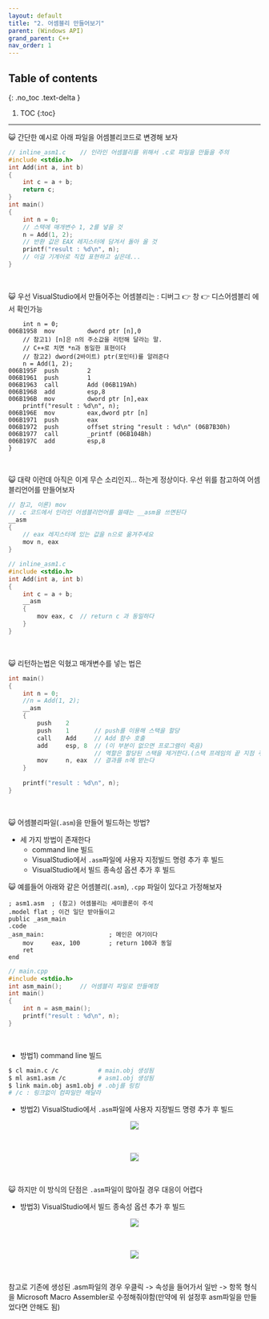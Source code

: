 ```yaml
---
layout: default
title: "2. 어셈블리 만들어보기"
parent: (Windows API)
grand_parent: C++
nav_order: 1
---
```


## Table of contents
{: .no_toc .text-delta }

1. TOC
{:toc}

---

😺 간단한 예시로 아래 파일을 어셈블리코드로 변경해 보자

```cpp
// inline_asm1.c    // 인라인 어셈블리를 위해서 .c로 파일을 만듦을 주의
#include <stdio.h>
int Add(int a, int b)
{
    int c = a + b;
    return c;
}
int main()
{
    int n = 0;
    // 스택에 매개변수 1, 2를 넣을 것
    n = Add(1, 2);
    // 반환 값은 EAX 레지스터에 담겨서 돌아 올 것
    printf("result : %d\n", n);
    // 이걸 기계어로 직접 표현하고 싶은데...
}
```

<br>

😺 우선 VisualStudio에서 만들어주는 어셈블리는 : 디버그 👉 창 👉 디스어셈블리 에서 확인가능

```
    int n = 0;
006B1958  mov         dword ptr [n],0  
    // 참고1) [n]은 n의 주소값을 리턴해 달라는 말.
    // C++로 치면 *n과 동일한 표현이다
    // 참고2) dword(2바이트) ptr(포인터)를 알려준다
    n = Add(1, 2);
006B195F  push        2  
006B1961  push        1  
006B1963  call        Add (06B119Ah)  
006B1968  add         esp,8  
006B196B  mov         dword ptr [n],eax  
    printf("result : %d\n", n);
006B196E  mov         eax,dword ptr [n]  
006B1971  push        eax  
006B1972  push        offset string "result : %d\n" (06B7B30h)  
006B1977  call        _printf (06B104Bh)  
006B197C  add         esp,8  
}
```

<br>

😺 대략 이런데 아직은 이게 무슨 소리인지... 하는게 정상이다. 우선 위를 참고하여 어셈블리언어를 만들어보자

```cpp
// 참고, 이론) mov
// .c 코드에서 인라인 어셈블리언어를 쓸때는 __asm을 쓰면된다 
__asm
{
    // eax 레지스터에 있는 값을 n으로 옮겨주세요
    mov n, eax
}
```

```cpp
// inline_asm1.c
#include <stdio.h>
int Add(int a, int b)
{
    int c = a + b;
    __asm
    {
        mov eax, c  // return c 과 동일하다
    }
}
```

<br>

😺 리턴하는법은 익혔고 매개변수를 넣는 법은

```cpp
int main()
{
    int n = 0;
    //n = Add(1, 2);
    __asm
    {
        push    2
        push    1       // push를 이용해 스택을 할당
        call    Add     // Add 함수 호출
        add     esp, 8  // (이 부분이 없으면 프로그램이 죽음) 
                        // 역할은 할당된 스택을 제거한다.(스택 프레임의 끝 지점 주소를 가리킨다고 보면 된다.)
        mov     n, eax  // 결과를 n에 받는다
    }
    
    printf("result : %d\n", n);
}
```

<br>

😺 어셈블리파일(`.asm`)을 만들어 빌드하는 방법?
* 세 가지 방법이 존재한다
    * command line 빌드
    * VisualStudio에서 `.asm`파일에 사용자 지정빌드 명령 추가 후 빌드
    * VisualStudio에서 빌드 종속성 옵션 추가 후 빌드

😺 예를들어 아래와 같은 어셈블리(`.asm`), `.cpp` 파일이 있다고 가정해보자

```
; asm1.asm  ; (참고) 어셈블리는 세미콜론이 주석
.model flat ; 이건 일단 받아들이고
public _asm_main
.code
_asm_main:                  ; 메인은 여기이다
    mov     eax, 100        ; return 100과 동일
    ret
end
```

```cpp
// main.cpp
#include <stdio.h>
int asm_main();     // 어셈블리 파일로 만들예정
int main()
{
    int n = asm_main();
    printf("result : %d\n", n);
}
```

<br>

* 방법1) command line 빌드

```bash
$ cl main.c /c           # main.obj 생성됨
$ ml asm1.asm /c         # asm1.obj 생성됨
$ link main.obj asm1.obj # .obj를 링킹
# /c : 링크없이 컴파일만 해달라
```

* 방법2) VisualStudio에서 `.asm`파일에 사용자 지정빌드 명령 추가 후 빌드

<p align="center">
  <img src="https://taehyungs-programming-blog.github.io/blog/assets/images/cpp/win32api/win32-2-1.png" style="border-radius:5%;border:1px solid #e6e1e8"/>
</p>

<br>

<p align="center">
  <img src="https://taehyungs-programming-blog.github.io/blog/assets/images/cpp/win32api/win32-2-2.png" style="border-radius:5%;border:1px solid #e6e1e8"/>
</p>

<br>

😺 하지만 이 방식의 단점은 `.asm`파일이 많아질 경우 대응이 어렵다

* 방법3) VisualStudio에서 빌드 종속성 옵션 추가 후 빌드

<p align="center">
  <img src="https://taehyungs-programming-blog.github.io/blog/assets/images/cpp/win32api/win32-2-3.png" style="border-radius:5%;border:1px solid #e6e1e8"/>
</p>

<br>

<p align="center">
  <img src="https://taehyungs-programming-blog.github.io/blog/assets/images/cpp/win32api/win32-2-4.png" style="border-radius:5%;border:1px solid #e6e1e8"/>
</p>

<br>

참고로 기존에 생성된 .asm파일의 경우 우클릭 -> 속성을 들어가서 일반 -> 항목 형식을 Microsoft Macro Assembler로 수정해줘야함(만약에 위 설정후 asm파일을 만들었다면 안해도 됨)